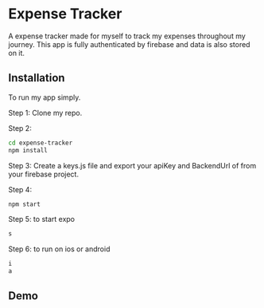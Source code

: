 
# Expense Tracker

A expense tracker made for myself to track my expenses throughout my journey. This app is fully authenticated by firebase and data is also stored on it.


## Installation

To run my app simply.

Step 1: Clone my repo.

Step 2: 
```bash
cd expense-tracker  
npm install 
```

Step 3: Create a keys.js file and export your apiKey and BackendUrl of from your firebase project.

Step 4: 
```bash
npm start
```

Step 5: to start expo 
```bash
s
```
Step 6: to run on ios or android
```bash 
i
a
```

    
## Demo



